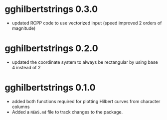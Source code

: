 # gghilbertstrings 0.3.0
* updated RCPP code to use vectorized input (speed improved 2 orders of magnitude)

# gghilbertstrings 0.2.0
* updated the coordinate system to always be rectangular by using base 4 instead of 2 

# gghilbertstrings 0.1.0

* added both functions required for plotting Hilbert curves from character columns
* Added a `NEWS.md` file to track changes to the package.
